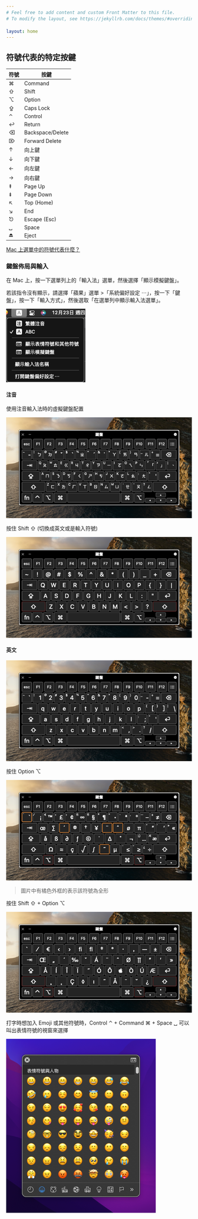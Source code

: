 ```yaml
---
# Feel free to add content and custom Front Matter to this file.
# To modify the layout, see https://jekyllrb.com/docs/themes/#overriding-theme-defaults

layout: home
---
```

## 符號代表的特定按鍵

| 符號 | 按鍵             |
| ---- | ---------------- |
| ⌘    | Command          |
| ⇧    | Shift            |
| ⌥    | Option           |
| ⇪    | Caps Lock        |
| ⌃    | Control          |
| ↩    | Return           |
| ⌫    | Backspace/Delete |
| ⌦    | Forward Delete   |
| ↑    | 向上鍵           |
| ↓    | 向下鍵           |
| ←    | 向左鍵           |
| →    | 向右鍵           |
| ⇞    | Page Up          |
| ⇟    | Page Down        |
| ↖    | Top (Home)       |
| ↘    | End              |
| ⎋    | Escape (Esc)     |
| ␣    | Space            |
| ⏏    | Eject            |

[Mac 上選單中的符號代表什麼？](https://support.apple.com/zh-tw/guide/mac-help/cpmh0011/mac)

### 鍵盤佈局與輸入

在 Mac 上，按一下選單列上的「輸入法」選單，然後選擇「顯示模擬鍵盤」。

若該指令沒有顯示，請選擇「蘋果」選單 >「系統偏好設定 ⋯」，按一下「鍵盤」，按一下「輸入方式」，然後選取「在選單列中顯示輸入法選單」。

![20211223125215](https://raw.githubusercontent.com/nickburrows/picgo_assets/main/image/20211223125215.png)

#### 注音

使用注音輸入法時的虛擬鍵盤配置

![CleanShot 2021-12-23 at 12.45.07](https://raw.githubusercontent.com/nickburrows/picgo_assets/main/image/CleanShot%202021-12-23%20at%2012.45.07.png)

按住 <key>Shift ⇧</key> (切換成英文或是輸入符號)

![CleanShot 2021-12-23 at 12.44.10](https://raw.githubusercontent.com/nickburrows/picgo_assets/main/image/CleanShot%202021-12-23%20at%2012.44.10.png)

#### 英文

![CleanShot 2021-12-23 at 12.48.08](https://raw.githubusercontent.com/nickburrows/picgo_assets/main/image/CleanShot%202021-12-23%20at%2012.48.08.png)

按住 <key>Option ⌥</key>

![CleanShot 2021-12-23 at 12.43.24](https://raw.githubusercontent.com/nickburrows/picgo_assets/main/image/CleanShot%202021-12-23%20at%2012.43.24.png)

> 圖片中有橘色外框的表示該符號為全形

按住 <key>Shift ⇧</key> + <key>Option ⌥</key>

![CleanShot 2021-12-23 at 12.44.47](https://raw.githubusercontent.com/nickburrows/picgo_assets/main/image/CleanShot%202021-12-23%20at%2012.44.47.png)

打字時想加入 Emoji 或其他符號時，<key>Control ⌃</key> + <key>Command ⌘</key> + <key>Space ␣</key> 可以叫出表情符號的視窗來選擇

![CleanShot 2021-12-24 at 02.50.31](https://raw.githubusercontent.com/nickburrows/picgo_assets/main/image/CleanShot%202021-12-24%20at%2002.50.31.png)
